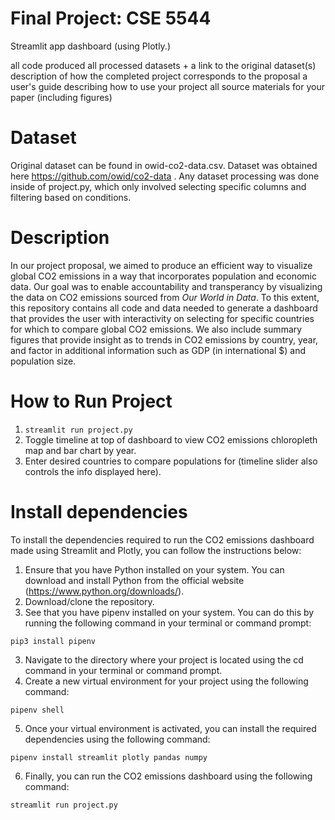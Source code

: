 # Final Project: CSE 5544
Streamlit app dashboard (using Plotly.)

all code produced
all processed datasets + a link to the original dataset(s)
description of how the completed project corresponds to the proposal
a user's guide describing how to use your project
all source materials for your paper (including figures)


# Dataset

Original dataset can be found in owid-co2-data.csv. Dataset was obtained here https://github.com/owid/co2-data . 
Any dataset processing was done inside of project.py, which only involved selecting specific columns and filtering based on conditions. 

# Description

In our project proposal, we aimed to produce an efficient way to visualize global CO2 emissions in a way that incorporates population and economic data. Our goal was to enable accountability and transperancy by visualizing the data on CO2 emissions sourced from *Our World in Data*. To this extent, this repository contains all code and data needed to generate a dashboard that provides the user with interactivity on selecting for specific countries for which to compare global CO2 emissions. We also include summary figures that provide insight as to trends in CO2 emissions by country, year, and factor in additional information such as GDP (in international $) and population size.

# How to Run Project
1. `streamlit run project.py` 
2. Toggle timeline at top of dashboard to view CO2 emissions chloropleth map and bar chart by year.
3. Enter desired countries to compare populations for (timeline slider also controls the info displayed here). 

# Install dependencies
To install the dependencies required to run the CO2 emissions dashboard made using Streamlit and Plotly, you can follow the instructions below:

1. Ensure that you have Python installed on your system. You can download and install Python from the official website (https://www.python.org/downloads/).
2. Download/clone the repository.
3. See that you have pipenv installed on your system. You can do this by running the following command in your terminal or command prompt:

`pip3 install pipenv`

3. Navigate to the directory where your project is located using the cd command in your terminal or command prompt.
4. Create a new virtual environment for your project using the following command:

`pipenv shell`

5. Once your virtual environment is activated, you can install the required dependencies using the following command:

`pipenv install streamlit plotly pandas numpy`

6. Finally, you can run the CO2 emissions dashboard using the following command:

`streamlit run project.py`
